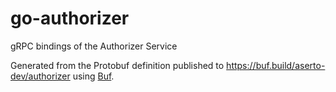 # go-authorizer

gRPC bindings of the Authorizer Service

Generated from the Protobuf definition published to https://buf.build/aserto-dev/authorizer using [Buf](https://buf.build/).

